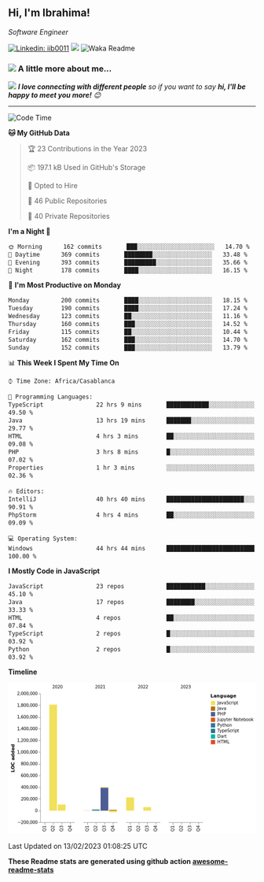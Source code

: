 <h2>Hi, I'm Ibrahima! </h2>
<p><em>Software Engineer 
</em></p>


[![Linkedin: iib0011](https://img.shields.io/badge/-iib0011-blue?style=flat-square&logo=Linkedin&logoColor=white&link=https://www.linkedin.com/in/iib0011/)](https://www.linkedin.com/in/iib0011/)
![](https://visitor-badge.glitch.me/badge?page_id=iib0011)
![Waka Readme](https://github.com/iib0011/iib0011/workflows/Waka%20Readme/badge.svg)


### <img src="https://media.giphy.com/media/VgCDAzcKvsR6OM0uWg/giphy.gif" width="50"> A little more about me...  


<img src="https://media.giphy.com/media/LnQjpWaON8nhr21vNW/giphy.gif" width="60"> <em><b>I love connecting with different people</b> so if you want to say <b>hi, I'll be happy to meet you more!</b> 😊</em>

---
<!--START_SECTION:waka-->
![Code Time](http://img.shields.io/badge/Code%20Time-1%2C800%20hrs%2040%20mins-blue)

**🐱 My GitHub Data** 

> 🏆 23 Contributions in the Year 2023
 > 
> 📦 197.1 kB Used in GitHub's Storage 
 > 
> 💼 Opted to Hire
 > 
> 📜 46 Public Repositories 
 > 
> 🔑 40 Private Repositories  
 > 
**I'm a Night 🦉** 

```text
🌞 Morning      162 commits       ███░░░░░░░░░░░░░░░░░░░░░░   14.70 % 
🌆 Daytime      369 commits       ████████░░░░░░░░░░░░░░░░░   33.48 % 
🌃 Evening      393 commits       █████████░░░░░░░░░░░░░░░░   35.66 % 
🌙 Night        178 commits       ████░░░░░░░░░░░░░░░░░░░░░   16.15 % 

```
📅 **I'm Most Productive on Monday** 

```text
Monday         200 commits       ████░░░░░░░░░░░░░░░░░░░░░   18.15 % 
Tuesday        190 commits       ████░░░░░░░░░░░░░░░░░░░░░   17.24 % 
Wednesday      123 commits       ██░░░░░░░░░░░░░░░░░░░░░░░   11.16 % 
Thursday       160 commits       ███░░░░░░░░░░░░░░░░░░░░░░   14.52 % 
Friday         115 commits       ██░░░░░░░░░░░░░░░░░░░░░░░   10.44 % 
Saturday       162 commits       ███░░░░░░░░░░░░░░░░░░░░░░   14.70 % 
Sunday         152 commits       ███░░░░░░░░░░░░░░░░░░░░░░   13.79 % 

```


📊 **This Week I Spent My Time On** 

```text
⌚︎ Time Zone: Africa/Casablanca

💬 Programming Languages: 
TypeScript               22 hrs 9 mins       ████████████░░░░░░░░░░░░░   49.50 % 
Java                     13 hrs 19 mins      ███████░░░░░░░░░░░░░░░░░░   29.77 % 
HTML                     4 hrs 3 mins        ██░░░░░░░░░░░░░░░░░░░░░░░   09.08 % 
PHP                      3 hrs 8 mins        █░░░░░░░░░░░░░░░░░░░░░░░░   07.02 % 
Properties               1 hr 3 mins         ░░░░░░░░░░░░░░░░░░░░░░░░░   02.36 % 

🔥 Editors: 
IntelliJ                 40 hrs 40 mins      ██████████████████████░░░   90.91 % 
PhpStorm                 4 hrs 4 mins        ██░░░░░░░░░░░░░░░░░░░░░░░   09.09 % 

💻 Operating System: 
Windows                  44 hrs 44 mins      █████████████████████████   100.00 % 

```

**I Mostly Code in JavaScript** 

```text
JavaScript               23 repos            ███████████░░░░░░░░░░░░░░   45.10 % 
Java                     17 repos            ████████░░░░░░░░░░░░░░░░░   33.33 % 
HTML                     4 repos             ██░░░░░░░░░░░░░░░░░░░░░░░   07.84 % 
TypeScript               2 repos             █░░░░░░░░░░░░░░░░░░░░░░░░   03.92 % 
Python                   2 repos             █░░░░░░░░░░░░░░░░░░░░░░░░   03.92 % 

```


**Timeline**

![Chart not found](https://raw.githubusercontent.com/iib0011/iib0011/master/charts/bar_graph.png) 


 Last Updated on 13/02/2023 01:08:25 UTC
<!--END_SECTION:waka-->

**These Readme stats are generated using github action [awesome-readme-stats](https://github.com/iib0011/waka-readme-stats)**
